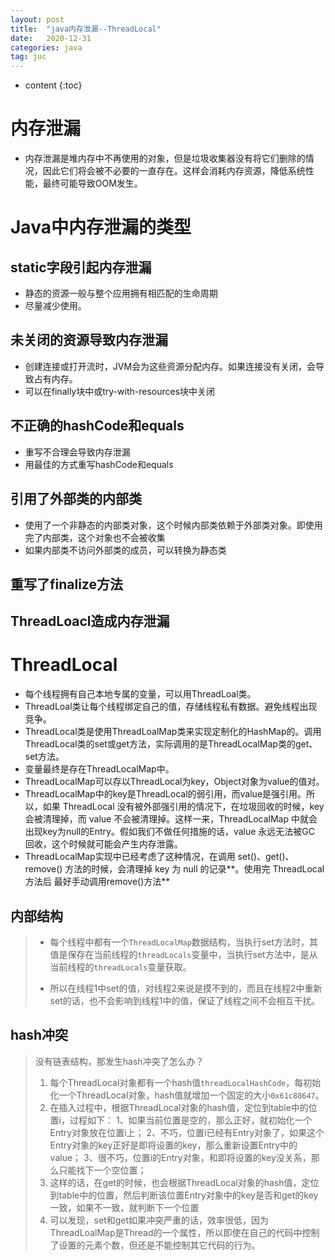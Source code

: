 ```yaml
---
layout: post
title:  "java内存泄漏--ThreadLocal"
date:   2020-12-31
categories: java
tag: juc
---
```


* content
{:toc}
# 内存泄漏

- 内存泄漏是堆内存中不再使用的对象，但是垃圾收集器没有将它们删除的情况，因此它们将会被不必要的一直存在。这样会消耗内存资源，降低系统性能，最终可能导致OOM发生。

# Java中内存泄漏的类型

## static字段引起内存泄漏

- 静态的资源一般与整个应用拥有相匹配的生命周期
- 尽量减少使用。

## 未关闭的资源导致内存泄漏

- 创建连接或打开流时，JVM会为这些资源分配内存。如果连接没有关闭，会导致占有内存。
- 可以在finally块中或try-with-resources块中关闭

## 不正确的hashCode和equals

- 重写不合理会导致内存泄漏
- 用最佳的方式重写hashCode和equals

## 引用了外部类的内部类

- 使用了一个非静态的内部类对象，这个时候内部类依赖于外部类对象。即使用完了内部类，这个对象也不会被收集
- 如果内部类不访问外部类的成员，可以转换为静态类

## 重写了finalize方法

## ThreadLoacl造成内存泄漏

# ThreadLocal

- 每个线程拥有自己本地专属的变量，可以用ThreadLoal类。
- ThreadLoal类让每个线程绑定自己的值，存储线程私有数据。避免线程出现竞争。
- ThreadLocal类是使用ThreadLoalMap类来实现定制化的HashMap的。调用ThreadLocal类的set或get方法，实际调用的是ThreadLocalMap类的get、set方法。
- 变量最终是存在ThreadLocalMap中。
- ThreadLocalMap可以存以ThreadLocal为key，Object对象为value的值对。
- ThreadLocalMap中的key是ThreadLocal的弱引用，而value是强引用。所以，如果 ThreadLocal 没有被外部强引用的情况下，在垃圾回收的时候，key 会被清理掉，而 value 不会被清理掉。这样一来，ThreadLocalMap 中就会出现key为null的Entry。假如我们不做任何措施的话，value 永远无法被GC 回收，这个时候就可能会产生内存泄露。
- ThreadLocalMap实现中已经考虑了这种情况，在调用 set()、get()、remove() 方法的时候，会清理掉 key 为 null 的记录**。使用完 ThreadLocal方法后 最好手动调用remove()方法**

## 内部结构

> - 每个线程中都有一个`ThreadLocalMap`数据结构，当执行set方法时，其值是保存在当前线程的`threadLocals`变量中，当执行set方法中，是从当前线程的`threadLocals`变量获取。
>
> - 所以在线程1中set的值，对线程2来说是摸不到的，而且在线程2中重新set的话，也不会影响到线程1中的值，保证了线程之间不会相互干扰。

## hash冲突

> 没有链表结构，那发生hash冲突了怎么办？
>
> 1. 每个ThreadLocal对象都有一个hash值`threadLocalHashCode`，每初始化一个ThreadLocal对象，hash值就增加一个固定的大小`0x61c88647`。
> 2. 在插入过程中，根据ThreadLocal对象的hash值，定位到table中的位置i，过程如下： 1、如果当前位置是空的，那么正好，就初始化一个Entry对象放在位置i上； 2、不巧，位置i已经有Entry对象了，如果这个Entry对象的key正好是即将设置的key，那么重新设置Entry中的value； 3、很不巧，位置i的Entry对象，和即将设置的key没关系，那么只能找下一个空位置；
> 3. 这样的话，在get的时候，也会根据ThreadLocal对象的hash值，定位到table中的位置，然后判断该位置Entry对象中的key是否和get的key一致，如果不一致，就判断下一个位置
> 4. 可以发现，set和get如果冲突严重的话，效率很低，因为ThreadLoalMap是Thread的一个属性，所以即使在自己的代码中控制了设置的元素个数，但还是不能控制其它代码的行为。